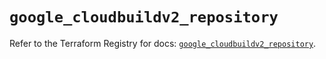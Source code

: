 # `google_cloudbuildv2_repository`

Refer to the Terraform Registry for docs: [`google_cloudbuildv2_repository`](https://registry.terraform.io/providers/hashicorp/google/6.31.0/docs/resources/cloudbuildv2_repository).
